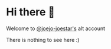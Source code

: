 # Hi there 👋

Welcome to [@joejo-joestar's](https://github.com/joejo-joestar) alt account

There is nothing to see here :)

<!--
**goofy-ahh-ringtone/goofy-ahh-ringtone** is a ✨ _special_ ✨ repository because its `README.md` (this file) appears on your GitHub profile.

Here are some ideas to get you started:

- 🔭 I’m currently working on ...
- 🌱 I’m currently learning ...
- 👯 I’m looking to collaborate on ...
- 🤔 I’m looking for help with ...
- 💬 Ask me about ...
- 📫 How to reach me: ...
- 😄 Pronouns: ...
- ⚡ Fun fact: ...
-->
